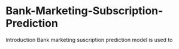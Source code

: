 # Bank-Marketing-Subscription-Prediction 
Introduction
Bank marketing suscription prediction model is used to
